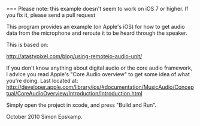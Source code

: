 === Please note: this example doesn't seem to work on iOS 7 or higher. If you fix it, please send a pull request

This program provides an example (on Apple's iOS) for how to get audio data from the microphone and reroute it to be heard through the speaker.

This is based on:

http://atastypixel.com/blog/using-remoteio-audio-unit/

If you don't know anything about digital audio or the core audio framework, I advice you read
Apple's "Core Audio overview" to get some idea of what you're doing.
Last located at:
http://developer.apple.com/library/ios/#documentation/MusicAudio/Conceptual/CoreAudioOverview/Introduction/Introduction.html

Simply open the project in xcode, and press "Build and Run". 

October 2010
Simon Epskamp.